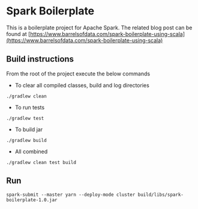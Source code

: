 # Spark Boilerplate
This is a boilerplate project for Apache Spark. The related blog post can be found at [https://www.barrelsofdata.com/spark-boilerplate-using-scala](https://www.barrelsofdata.com/spark-boilerplate-using-scala)

## Build instructions
From the root of the project execute the below commands
- To clear all compiled classes, build and log directories
```shell script
./gradlew clean
```
- To run tests
```shell script
./gradlew test
```
- To build jar
```shell script
./gradlew build
```
- All combined
```shell script
./gradlew clean test build
```

## Run
```shell script
spark-submit --master yarn --deploy-mode cluster build/libs/spark-boilerplate-1.0.jar
```